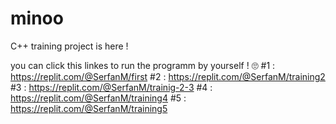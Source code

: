 # minoo
C++ training project is here !

you can click this linkes to run the programm by yourself ! 🙄
  #1 :
 https://replit.com/@SerfanM/first
  #2 :
 https://replit.com/@SerfanM/training2
  #3 :
 https://replit.com/@SerfanM/trainig-2-3
  #4 :
 https://replit.com/@SerfanM/training4
  #5 :
 https://replit.com/@SerfanM/training5
